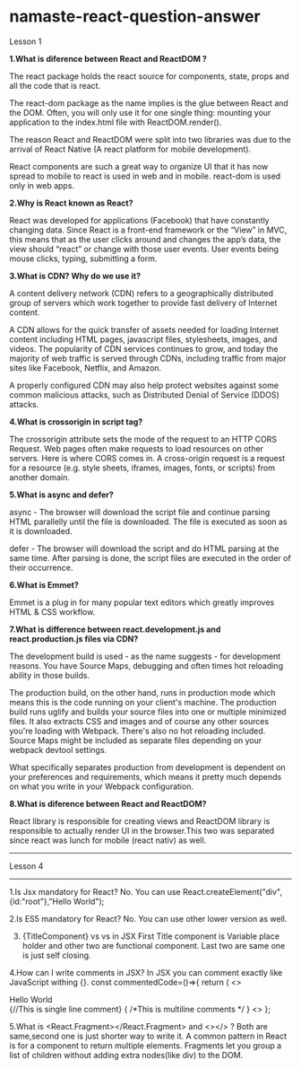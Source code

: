 # namaste-react-question-answer

Lesson 1

**1.What is diference between React and ReactDOM ?**

The react package holds the react source for components, state, props and all the code that is react.

The react-dom package as the name implies is the glue between React and the DOM. Often, you will only use it for one single thing: mounting your application to the index.html file with ReactDOM.render().

The reason React and ReactDOM were split into two libraries was due to the arrival of React Native (A react platform for mobile development).

React components are such a great way to organize UI that it has now spread to mobile to react is used in web and in mobile. react-dom is used only in web apps.

**2.Why is React known as React?**

React was developed for applications (Facebook) that have constantly changing data. Since React is a front-end framework or the “View” in MVC, this means that as the user clicks around and changes the app’s data, the view should “react” or change with those user events. User events being mouse clicks, typing, submitting a form.

**3.What is CDN? Why do we use it?**

A content delivery network (CDN) refers to a geographically distributed group of servers which work together to provide fast delivery of Internet content.

A CDN allows for the quick transfer of assets needed for loading Internet content including HTML pages, javascript files, stylesheets, images, and videos. The popularity of CDN services continues to grow, and today the majority of web traffic is served through CDNs, including traffic from major sites like Facebook, Netflix, and Amazon.

A properly configured CDN may also help protect websites against some common malicious attacks, such as Distributed Denial of Service (DDOS) attacks.

**4.What is crossorigin in script tag?**

The crossorigin attribute sets the mode of the request to an HTTP CORS Request.
Web pages often make requests to load resources on other servers. Here is where CORS comes in.
A cross-origin request is a request for a resource (e.g. style sheets, iframes, images, fonts, or scripts) from another domain.

**5.What is async and defer?**

async - The browser will download the script file and continue parsing HTML parallelly until the file is downloaded. The file is executed as soon as it is downloaded.

defer - The browser will download the script and do HTML parsing at the same time. After parsing is done, the script files are executed in the order of their occurrence.

**6.What is Emmet?**

Emmet is a plug in for many popular text editors which greatly improves HTML & CSS workflow.

**7.What is difference between react.development.js and react.production.js files via CDN?**

The development build is used - as the name suggests - for development reasons. You have Source Maps, debugging and often times hot reloading ability in those builds.

The production build, on the other hand, runs in production mode which means this is the code running on your client's machine. The production build runs uglify and builds your source files into one or multiple minimized files. It also extracts CSS and images and of course any other sources you're loading with Webpack. There's also no hot reloading included. Source Maps might be included as separate files depending on your webpack devtool settings.

What specifically separates production from development is dependent on your preferences and requirements, which means it pretty much depends on what you write in your Webpack configuration.

**8.What is diference between React and ReactDOM?**

React library is responsible for creating views and ReactDOM library is responsible to actually render UI in the browser.This two was separated since react was lunch for mobile (react nativ) as  well.

_______________________
Lesson 4
_______________________

1.Is Jsx mandatory for React?
No. You can use  React.createElement("div",{id:"root"},"Hello World");

2.Is ES5 mandatory for React?
No. You can use other lower version as well.

3. {TitleComponent} vs <TitleComponent/> vs <TitleComponent></TitleComponent> in JSX
First Title component is Variable place holder and other two are functional component. Last two are same one is just self closing.

4.How can I write comments in JSX?
In JSX you can comment exactly like JavaScript withing {}.
const commentedCode=()=>{
  return (
    <>
      <div>Hello World<div>
      {//This is single line comment}
      {
        /*This
        is multiline
        comments
        */
      }
    <>
};

5.What is <React.Fragment></React.Fragment> and <></> ?
Both are same,second one is just shorter way to write it.
A common pattern in React is for a component to return multiple elements. Fragments let you group a list of children without adding extra nodes(like div) to the DOM.

